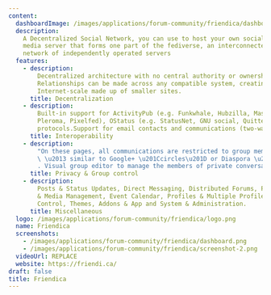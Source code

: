 ```yaml
---
content:
  dashboardImage: /images/applications/forum-community/friendica/dashboard.png
  description:
    A Decentralized Social Network, you can use to host your own social
    media server that forms one part of the fediverse, an interconnected and decentralized
    network of independently operated servers
  features:
    - description:
        Decentralized architecture with no central authority or ownership.
        Relationships can be made across any compatible system, creating a network of
        Internet-scale made up of smaller sites.
      title: Decentralization
    - description:
        Built-in support for ActivityPub (e.g. Funkwhale, Hubzilla, Mastodon,
        Pleroma, Pixelfed), OStatus (e.g. StatusNet, GNU social, Quitter), and diaspora*
        protocols.Support for email contacts and communications (two-way) via IMAP4rev1/ESMTP.
      title: Interoperability
    - description:
        "On these pages, all communications are restricted to group members\
        \ \u2013 similar to Google+ \u201Ccircles\u201D or Diaspora \u201Caspects\u201D\
        . Visual group editor to manage the members of private conversation groups"
      title: Privacy & Group control
    - description:
        Posts & Status Updates, Direct Messaging, Distributed Forums, Photo
        & Media Management, Event Calendar, Profiles & Multiple Profiles, Relationship
        Control, Themes, Addons & App and System & Administration.
      title: Miscellaneous
  logo: /images/applications/forum-community/friendica/logo.png
  name: Friendica
  screenshots:
    - /images/applications/forum-community/friendica/dashboard.png
    - /images/applications/forum-community/friendica/screenshot-2.png
  videoUrl: REPLACE
  website: https://friendi.ca/
draft: false
title: Friendica
---
```

